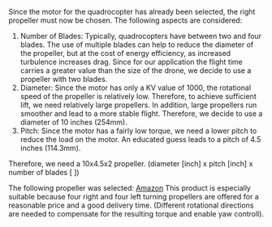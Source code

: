 Since the motor for the quadrocopter has already been selected, the right propeller must now be chosen. The following aspects are considered:

 1. Number of Blades: Typically, quadrocopters have between two and four blades. The use of multiple blades can help to reduce the diameter of the propeller, but at the cost of energy efficiency, as increased turbulence increases drag. Since for our application the flight time carries a greater value than the size of the drone, we decide to use a propeller with two blades.
 2. Diameter: Since the motor has only a KV value of 1000, the rotational speed of the propeller is relatively low. Therefore, to achieve sufficient lift, we need relatively large propellers. In addition, large propellers run smoother and lead to a more stable flight. Therefore, we decide to use a diameter of 10 inches (254mm).
 3. Pitch: Since the motor has a fairly low torque, we need a lower pitch to reduce the load on the motor. An educated guess leads to a pitch of 4.5 inches (114.3mm).

Therefore, we need a 10x4.5x2 propeller. (diameter [inch] x pitch [inch] x number of blades [ ])

The following propeller was selected: [Amazon](https://www.amazon.de/dp/B01LNE1EJ2/?coliid=I3GIRK983115H5&colid=1UCTN9GNXW2B1&psc=1&ref_=list_c_wl_lv_ov_lig_dp_it)
This product is especially suitable because four right and four left turning propellers are offered for a reasonable price and a good delivery time. (Different rotational directions are needed to compensate for the resulting torque and enable yaw controll).
